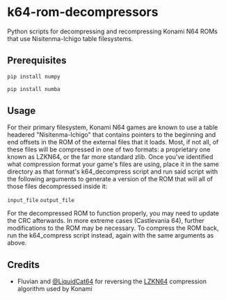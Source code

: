 # k64-rom-decompressors
Python scripts for decompressing and recompressing Konami N64 ROMs that use Nisitenma-Ichigo table filesystems.

## Prerequisites
```sh
pip install numpy
```
```sh
pip install numba
```

## Usage
For their primary filesystem, Konami N64 games are known to use a table headered "Nisitenma-Ichigo" that contains pointers to the beginning and end offsets in the ROM of the external files that it loads. Most, if not all, of these files will be compressed in one of two formats: a proprietary one known as LZKN64, or the far more standard zlib. Once you've identified what compression format your game's files are using, place it in the same directory as that format's k64_decompress script and run said script with the following arguments to generate a version of the ROM that will all of those files decompressed inside it:

`input_file` `output_file`

For the decompressed ROM to function properly, you may need to update the CRC afterwards. In more extreme cases (Castlevania 64), further modifications to the ROM may be necessary. To compress the ROM back, run the k64_compress script instead, again with the same arguments as above.

## Credits
- Fluvian and [@LiquidCat64](https://github.com/LiquidCat64)
for reversing the [LZKN64](https://github.com/Fluvian/lzkn64) compression algorithm used by Konami

